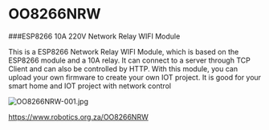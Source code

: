 # OO8266NRW
###ESP8266 10A 220V Network Relay WIFI Module

This is a ESP8266 Network Relay WIFI Module, which is based on the ESP8266 module and a 10A relay. It can connect to a server through TCP Client and can also be controlled by HTTP. With this module, you can upload your own firmware to create your own IOT project. It is good for your smart home and IOT project with network control

![OO8266NRW-001.jpg](https://imgbbb.com/images/2019/12/04/OO8266NRW-001.jpg)

https://www.robotics.org.za/OO8266NRW
